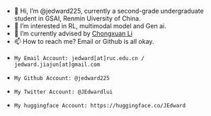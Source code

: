 - 👋 Hi, I’m @jedward225, currently a second-grade undergraduate student in GSAI, Renmin Uiversity of China.
- 👀 I’m interested in RL, multimodal model and Gen ai.
- 🌱 I’m currently advised by [Chongxuan Li](https://zhenxuan00.github.io/)
- 📫 How to reach me? Email or Github is all okay.
-     My Email Account: jedward[at]ruc.edu.cn / jedward.jiajun[at]gmail.com
-     My Github Account: @jedward225
-     My Twitter Account: @JEdwardlui
-     My huggingface Account: https://huggingface.co/JEdward

<!---
jedward225/jedward225 is a ✨ special ✨ repository because its `README.md` (this file) appears on your GitHub profile.
You can click the Preview link to take a look at your changes.
--->
